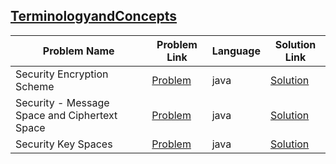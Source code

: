 ## [TerminologyandConcepts](https://www.hackerrank.com/domains/security/concepts)

|Problem Name|Problem Link|Language|Solution Link|
---|---|---|---
|Security Encryption Scheme|[Problem](https://www.hackerrank.com/challenges/security-encryption-scheme/problem)|java|[Solution](./SecurityEncryptionScheme.java)|
|Security - Message Space and Ciphertext Space|[Problem](https://www.hackerrank.com/challenges/security-message-space-and-ciphertext-space/problem)|java|[Solution](./Security-MessageSpaceandCiphertextSpace.java)|
|Security Key Spaces|[Problem](https://www.hackerrank.com/challenges/security-key-spaces/problem)|java|[Solution](./SecurityKeySpaces.java)|
